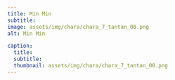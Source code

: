 ```yaml
---
title: Min Min
subtitle: 
image: assets/img/chara/chara_7_tantan_00.png
alt: Min Min

caption:
  title:
  subtitle: 
  thumbnail: assets/img/chara/chara_7_tantan_00.png
---
```

